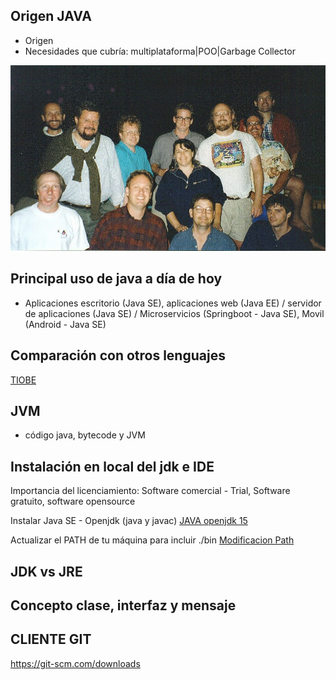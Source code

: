 ## Origen JAVA
- Origen
- Necesidades que cubría: multiplataforma|POO|Garbage Collector
<p align="left">
  <img src="images/greenbbq-jz48l38k.jpeg" width="700">
</p>

## Principal uso de java a día de hoy
- Aplicaciones escritorio (Java SE), aplicaciones web (Java EE) / servidor de aplicaciones (Java SE) / Microservicios (Springboot - Java SE), Movil (Android - Java SE)

## Comparación con otros lenguajes
[TIOBE](https://www.tiobe.com/tiobe-index/)

## JVM
- código java, bytecode y JVM

## Instalación en local del jdk e IDE
Importancia del licenciamiento:  Software comercial - Trial, Software gratuito, software opensource

Instalar Java SE - Openjdk (java y javac)
[JAVA openjdk 15](https://jdk.java.net/15/)

Actualizar el PATH de tu máquina para incluir ./bin
[Modificacion Path](https://www.java.com/en/download/help/path.xml)

## JDK vs JRE

## Concepto clase, interfaz y mensaje


## CLIENTE GIT
https://git-scm.com/downloads


